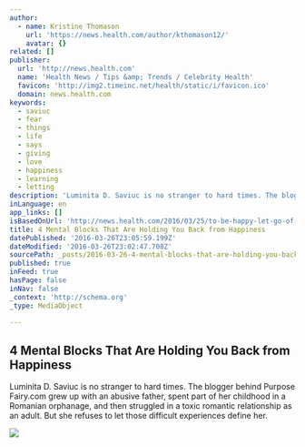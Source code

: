 ```yaml
---
author:
  - name: Kristine Thomason
    url: 'https://news.health.com/author/kthomason12/'
    avatar: {}
related: []
publisher:
  url: 'http://news.health.com'
  name: 'Health News / Tips &amp; Trends / Celebrity Health'
  favicon: 'http://img2.timeinc.net/health/static/i/favicon.ico'
  domain: news.health.com
keywords:
  - saviuc
  - fear
  - things
  - life
  - says
  - giving
  - love
  - happiness
  - learning
  - letting
description: 'Luminita D. Saviuc is no stranger to hard times. The blogger behind Purpose Fairy.com grew up with an abusive father, spent part of her childhood in a Romanian orphanage, and then struggled in a toxic romantic relationship as an adult. But she refuses to let those difficult experiences define her.'
inLanguage: en
app_links: []
isBasedOnUrl: 'http://news.health.com/2016/03/25/to-be-happy-let-go-of-these-4-things/'
title: 4 Mental Blocks That Are Holding You Back from Happiness
datePublished: '2016-03-26T23:05:59.199Z'
dateModified: '2016-03-26T23:02:47.708Z'
sourcePath: _posts/2016-03-26-4-mental-blocks-that-are-holding-you-back-from-happiness.md
published: true
inFeed: true
hasPage: false
inNav: false
_context: 'http://schema.org'
_type: MediaObject

---
```

<article style=""><h1>4 Mental Blocks That Are Holding You Back from Happiness</h1><p>Luminita D. Saviuc is no stranger to hard times. The blogger behind Purpose Fairy.com grew up with an abusive father, spent part of her childhood in a Romanian orphanage, and then struggled in a toxic romantic relationship as an adult. But she refuses to let those difficult experiences define her.</p><img src="https://i0.wp.com/healthnewsandviews.files.wordpress.com/2015/06/think-happy.jpg?fit=440%2C330&amp;ssl=1" /></article>